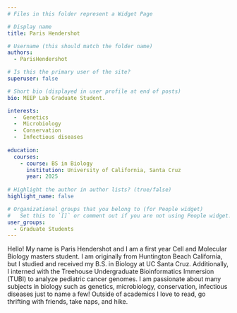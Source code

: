 ```yaml
---
# Files in this folder represent a Widget Page

# Display name
title: Paris Hendershot

# Username (this should match the folder name)
authors:
  - ParisHendershot

# Is this the primary user of the site?
superuser: false

# Short bio (displayed in user profile at end of posts)
bio: MEEP Lab Graduate Student.

interests:
  -  Genetics
  -  Microbiology
  -  Conservation
  -  Infectious diseases
  
education:
  courses:
    - course: BS in Biology
      institution: University of California, Santa Cruz
      year: 2025
  
# Highlight the author in author lists? (true/false)
highlight_name: false

# Organizational groups that you belong to (for People widget)
#   Set this to `[]` or comment out if you are not using People widget.
user_groups:
  - Graduate Students
---
```


Hello! 
My name is Paris Hendershot and I am a first year Cell and Molecular Biology masters student. 
I am originally from Huntington Beach California, but I studied and received my B.S. in Biology at UC Santa Cruz. 
Additionally, I interned  with the Treehouse Undergraduate Bioinformatics Immersion (TUBI) to analyze pediatric cancer genomes. 
I am passionate about many subjects in biology such as genetics, microbiology, conservation, infectious diseases just to name a few! Outside of academics I love to read, go thrifting with friends, take naps, and hike.  
 
 
